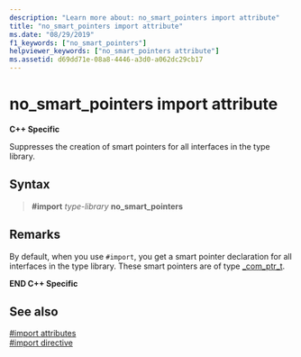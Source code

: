 ```yaml
---
description: "Learn more about: no_smart_pointers import attribute"
title: "no_smart_pointers import attribute"
ms.date: "08/29/2019"
f1_keywords: ["no_smart_pointers"]
helpviewer_keywords: ["no_smart_pointers attribute"]
ms.assetid: d69dd71e-08a8-4446-a3d0-a062dc29cb17
---
```

# no_smart_pointers import attribute

**C++ Specific**

Suppresses the creation of smart pointers for all interfaces in the type library.

## Syntax

> **#import** *type-library* **no_smart_pointers**

## Remarks

By default, when you use `#import`, you get a smart pointer declaration for all interfaces in the type library. These smart pointers are of type [_com_ptr_t](../cpp/com-ptr-t-class.md).

**END C++ Specific**

## See also

[#import attributes](../preprocessor/hash-import-attributes-cpp.md)\
[#import directive](../preprocessor/hash-import-directive-cpp.md)
